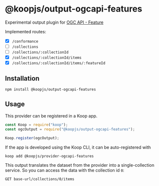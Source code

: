 # @koopjs/output-ogcapi-features

Experimental output plugin for [OGC API - Feature](https://github.com/opengeospatial/ogcapi-features)

Implemented routes:

- [x] `/conformance`
- [ ] `/collections`
- [ ] `/collections/:collectionId`
- [x] `/collections/:collectionId/items`
- [x] `/collections/:collectionId/items/:featureId`

## Installation

```
npm install @koopjs/output-ogcapi-features
```

## Usage

This provider can be registered in a Koop app.

```javascript
const Koop = require("koop");
const ogcOutput = require("@koopjs/output-ogcapi-features");

Koop.register(ogcOutput);
```

If the app is developed using the Koop CLI, it can be auto-registered with

```bash
koop add @koopjs/provider-ogcapi-features
```

This output translates the dataset from the provider into a single-collection service. So you can access the data with the collection id `0`:

```
GET base-url/collections/0/items
```
